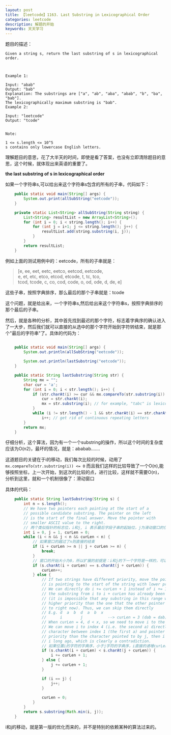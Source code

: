 ```yaml
---
layout: post
title: 【leetcode】1163. Last Substring in Lexicographical Order
categories: leetcode
description: 解题的开始
keywords: 天天学习
---
```


题目的描述：

~~~
Given a string s, return the last substring of s in lexicographical order.

 

Example 1:

Input: "abab"
Output: "bab"
Explanation: The substrings are ["a", "ab", "aba", "abab", "b", "ba", "bab"]. 
The lexicographically maximum substring is "bab".
Example 2:

Input: "leetcode"
Output: "tcode"
 

Note:

1 <= s.length <= 10^5
s contains only lowercase English letters.
~~~

理解题目的意思，花了大半天的时间，即使是看了答案，也没有立即清除题目的意思，这个时候，就体现出来英语的重要了。

**the last substring of s in lexicographical order**

如果一个字符串s,可以给出来这个字符串s包含的所有的子串，代码如下：

~~~java
    public static void main(String[] args) {
		System.out.print(allSubString("eetcode"));
	}

	private static List<String> allSubString(String string) {
		List<String> resultList = new ArrayList<String>();
		for (int i = 0; i < string.length(); i++) {
			for (int j = i+1; j <= string.length(); j++) {
				resultList.add(string.substring(i, j));
			}
		}
		return resultList;
	}
~~~

例如上面的测试用例中的：eetcode，所有的子串就是：

> [e, ee, eet, eetc, eetco, eetcod, eetcode,    
> e, et, etc, etco, etcod, etcode, t, tc, tco,    
> tcod, tcode, c, co, cod, code, o, od, ode, d, de, e]   
> 

这些子串，按照字典排序，那么最后的那个子串就是：tcode

这个问题，就是给出来，一个字符串s,然后给出来这个字符串s，按照字典排序的那个最后的子串。

然后，就是各种的分析，其中首先找到最迟的那个字符，标志着字典序的确认进入了一大步，然后我们就可以直接的从选中的那个字符开始到字符转结束，就是那个"最后的字符串"了。具体的代码为：

~~~java

	public static void main(String[] args) {
		System.out.println(allSubString("eetcode"));
		
		System.out.println(lastSubstring("eetcode"));
	}

	public static String lastSubstring(String str) {
		String mx = "";
		char cur = 'a';
		for (int i = 0; i < str.length(); i++) {
			if (str.charAt(i) >= cur && mx.compareTo(str.substring(i)) <= 0) { // the first letter of substring matters,
				cur = str.charAt(i);
				mx = str.substring(i); // for example, "tabc" is lexicographically larger than "tab"
			}
			while (i != str.length() - 1 && str.charAt(i) == str.charAt(i + 1))
				i++; // get rid of continuous repeating letters
		}
		return mx;
	}

~~~

仔细分析，这个算法，因为有一个一个substring的操作，所以这个时间的复杂度应该为O(n2)，最坏的情况，就是：ababab.......

这道题目的关键在于i的移动，我们每次比较的时候，动用了
```mx.compareTo(str.substring(i)) <= 0```
而且我们这样的比较导致了一个O(n),能够按照坐标，上一次开始，到这次的比较的点，进行比较，这样就不需要O(n)，分析到这里，就和一个机制很像了：滑动窗口

具体的代码：
~~~java
	public static String lastSubstring(String s) {
        int n = s.length();
        // We have two pointers each pointing at the start of a
        // possible candidate substring. The pointer on the left
        // is the start of the final answer. Move the pointer with
        // smaller ASCII value to the right.
        // 两个类似指针的标志位，i和j, i 表示最后字段子串的起始位，j为滑动窗口的位置，curLen为窗口的大小
        int i = 0, j = 1, curLen = 0;
        while (i < n && j < n && curLen < n) {
            // 如果窗口的越过了n则直接的结束
            if (i + curLen >= n || j + curLen >= n) {
                break;
            }
            // 窗口的开始大小为0，所以扩展的前提是：i和j的下一个字符是一样的，可以直接则增加窗口
            if (s.charAt(i + curLen) == s.charAt(j + curLen)) {
                curLen++;
            } else {
                // If two strings have different priority, move the pointer that
                // is pointing to the start of the string with lower priority.
                // We can directly do i += curLen + 1 instead of i += 1 because
                // the substring from i to i + curLen has already been covered
                // (it is impossible that any substring in this range will have a 
                // higher priority than the one that the other pointer is pointing 
                // to right now). Thus, we can skip them directly
                // E.g. d  a  b  d  a  b  x
                //      i        j           --> curLen = 3 (dab = dab)
                // When curLen = 4, d < x, so we need to move i to the right
                // We can move i to index 4 (i.e. the second a) directly. If some 
                // character between index 1 (the first a) and pointer j has higher
                // priority than the character pointed to by j, then i will have left
                // i long ago, which is clearly a contradiction.
                // 如果位置i的字符的字典序，小于j字符的字典序，i直接的递增curLen + 1
                if (s.charAt(i + curLen) < s.charAt(j + curLen)) {
                    i += curLen + 1;
                } else {
                    j += curLen + 1;
                }

                if (i == j) {
                    j++;
                }
                
                curLen = 0;
            }
        }
        return s.substring(Math.min(i, j));
    }
~~~

i和j的移动，就是第一版的优化而来的，并不是特别的依赖某种的算法过来的。




